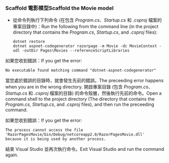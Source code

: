 <a name="scaffold"></a>
### <a name="scaffold-the-movie-model"></a><span data-ttu-id="70088-101">Scaffold 電影模型</span><span class="sxs-lookup"><span data-stu-id="70088-101">Scaffold the Movie model</span></span>

* <span data-ttu-id="70088-102">從命令列執行下列命令 (在包含 *Program.cs*、*Startup.cs* 和 *.csproj* 檔案的專案目錄中)：</span><span class="sxs-lookup"><span data-stu-id="70088-102">Run the following from the command line (in the project directory that contains the *Program.cs*, *Startup.cs*, and *.csproj* files):</span></span>

  ```console
  dotnet restore
  dotnet aspnet-codegenerator razorpage -m Movie -dc MovieContext -udl -outDir Pages\Movies --referenceScriptLibraries
  ```

<span data-ttu-id="70088-103">如果您收到錯誤：</span><span class="sxs-lookup"><span data-stu-id="70088-103">If you get the error:</span></span>
  ```
No executable found matching command "dotnet-aspnet-codegenerator"
  ```

<span data-ttu-id="70088-104">當您處於錯誤的目錄時，就會發生先前的錯誤。</span><span class="sxs-lookup"><span data-stu-id="70088-104">The preceeding error happens when you are in the wrong directory.</span></span> <span data-ttu-id="70088-105">開啟專案目錄 (包含 *Program.cs*、*Startup.cs* 和 *.csproj* 檔案的目錄) 的命令殼層，然後執行先前的命令。</span><span class="sxs-lookup"><span data-stu-id="70088-105">Open a command shell to the project directory (The directory that contains the *Program.cs*, *Startup.cs*, and *.csproj* files), and then run the preceeding command.</span></span>

<span data-ttu-id="70088-106">如果您收到錯誤：</span><span class="sxs-lookup"><span data-stu-id="70088-106">If you get the error:</span></span>
  ```
  The process cannot access the file 
 'RazorPagesMovie/bin/Debug/netcoreapp2.0/RazorPagesMovie.dll' 
  because it is being used by another process.
  ```

<span data-ttu-id="70088-107">結束 Visual Studio 並再次執行命令。</span><span class="sxs-lookup"><span data-stu-id="70088-107">Exit Visual Studio and run the command again.</span></span>
